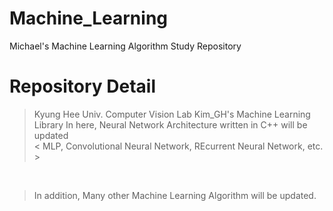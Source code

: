 # Machine_Learning
Michael's Machine Learning Algorithm Study Repository

# Repository Detail 
> Kyung Hee Univ. Computer Vision Lab Kim_GH's Machine Learning Library
> In here, Neural Network Architecture written in C++ will be updated
> <br>
> < MLP, Convolutional Neural Network, REcurrent Neural Network, etc. >

<br>

> In addition, Many other Machine Learning Algorithm will be updated.